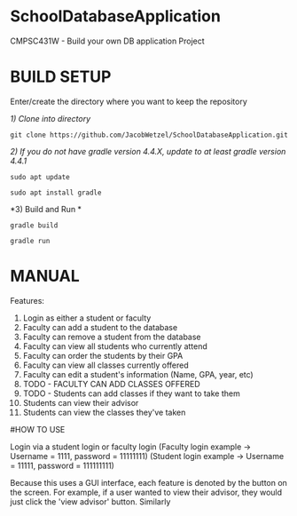 # SchoolDatabaseApplication
CMPSC431W - Build your own DB application Project


# BUILD SETUP

Enter/create the directory where you want to keep the repository

*1) Clone into directory*

`git clone https://github.com/JacobWetzel/SchoolDatabaseApplication.git`

*2) If you do not have gradle version 4.4.X, update to at least gradle version 4.4.1*

`sudo apt update `

`sudo apt install gradle`

*3) Build and Run *

`gradle build`

`gradle run`







# MANUAL

Features:

1) Login as either a student or faculty
2) Faculty can add a student to the database
3) Faculty can remove a student from the database
4) Faculty can view all students who currently attend
5) Faculty can order the students by their GPA
6) Faculty can view all classes currently offered
7) Faculty can edit a student's information (Name, GPA, year, etc)
8) TODO - FACULTY CAN ADD CLASSES OFFERED
9) TODO - Students can add classes if they want to take them
10) Students can view their advisor
11) Students can view the classes they've taken


#HOW TO USE

Login via a student login or faculty login 
(Faculty login example -> Username = 1111, password = 11111111)
(Student login example -> Username = 11111, password = 111111111)

Because this uses a GUI interface, each feature is denoted by the button on the screen. For example, if a user wanted to view their advisor, they would just click the 'view advisor' button. Similarly

